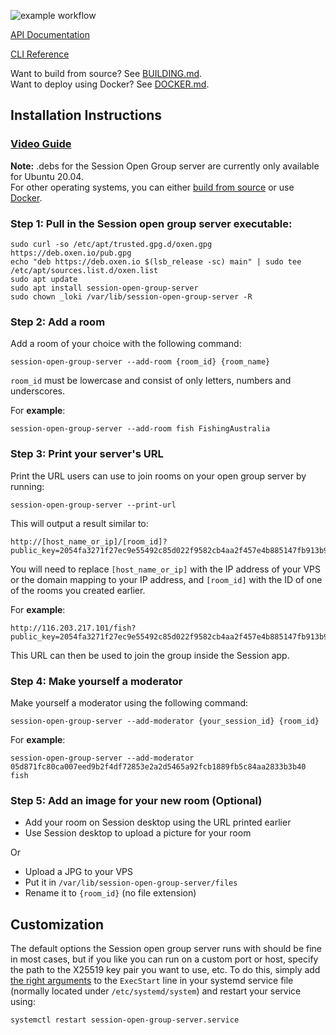 ![example workflow](https://github.com/nielsandriesse/session-open-group-server/actions/workflows/check.yml/badge.svg)

[API Documentation](https://github.com/nielsandriesse/session-open-group-server/blob/main/DOCUMENTATION.md)

[CLI Reference](https://github.com/nielsandriesse/session-open-group-server/blob/main/CLI.md)

Want to build from source? See [BUILDING.md](https://github.com/nielsandriesse/session-open-group-server/blob/main/BUILDING.md).  
Want to deploy using Docker? See [DOCKER.md](https://github.com/nielsandriesse/session-open-group-server/blob/main/DOCKER.md).

## Installation Instructions

### [Video Guide](https://www.youtube.com/watch?v=D83gKXn6iTI)

**Note:** .debs for the Session Open Group server are currently only available for Ubuntu 20.04.  
For other operating systems, you can either [build from source](https://github.com/nielsandriesse/session-open-group-server/blob/main/BUILDING.md) or use [Docker](https://github.com/nielsandriesse/session-open-group-server/blob/main/DOCKER.md).

### Step 1: Pull in the Session open group server executable:

```
sudo curl -so /etc/apt/trusted.gpg.d/oxen.gpg https://deb.oxen.io/pub.gpg
echo "deb https://deb.oxen.io $(lsb_release -sc) main" | sudo tee /etc/apt/sources.list.d/oxen.list
sudo apt update
sudo apt install session-open-group-server
sudo chown _loki /var/lib/session-open-group-server -R
```

### Step 2: Add a room

Add a room of your choice with the following command:

```
session-open-group-server --add-room {room_id} {room_name}
```

`room_id` must be lowercase and consist of only letters, numbers and underscores.

For **example**:

```
session-open-group-server --add-room fish FishingAustralia
```

### Step 3: Print your server's URL

Print the URL users can use to join rooms on your open group server by running:

```
session-open-group-server --print-url
```

This will output a result similar to:

```
http://[host_name_or_ip]/[room_id]?public_key=2054fa3271f27ec9e55492c85d022f9582cb4aa2f457e4b885147fb913b9c131
```

You will need to replace `[host_name_or_ip]` with the IP address of your VPS or the domain mapping to your IP address, and `[room_id]` with the ID of one of the rooms you created earlier.

For **example**:

```
http://116.203.217.101/fish?public_key=2054fa3271f27ec9e55492c85d022f9582cb4aa2f457e4b885147fb913b9c131
```

This URL can then be used to join the group inside the Session app.

### Step 4: Make yourself a moderator

Make yourself a moderator using the following command: 

```
session-open-group-server --add-moderator {your_session_id} {room_id}
```

For **example**:

```
session-open-group-server --add-moderator 05d871fc80ca007eed9b2f4df72853e2a2d5465a92fcb1889fb5c84aa2833b3b40 fish
```


### Step 5: Add an image for your new room (Optional)

- Add your room on Session desktop using the URL printed earlier
- Use Session desktop to upload a picture for your room

Or

- Upload a JPG to your VPS
- Put it in `/var/lib/session-open-group-server/files`
- Rename it to `{room_id}` (no file extension)

## Customization

The default options the Session open group server runs with should be fine in most cases, but if you like you can run on a custom port or host, specify the path to the X25519 key pair you want to use, etc. To do this, simply add [the right arguments](https://github.com/nielsandriesse/session-open-group-server/blob/main/BUILDING.md#step-3-run-it) to the `ExecStart` line in your systemd service file (normally located under `/etc/systemd/system`) and restart your service using:

```
systemctl restart session-open-group-server.service
```
